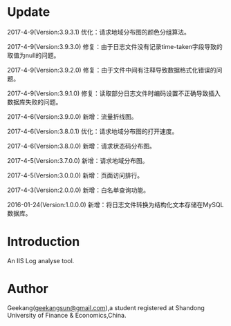 # Update
2017-4-9(Version:3.9.3.1) 优化：请求地域分布图的颜色分组算法。

2017-4-9(Version:3.9.3.0) 修复：由于日志文件没有记录time-taken字段导致的取值为null的问题。

2017-4-9(Version:3.9.2.0) 修复：由于文件中间有注释导致数据格式化错误的问题。

2017-4-9(Version:3.9.1.0) 修复：读取部分日志文件时编码设置不正确导致插入数据库失败的问题。

2017-4-6(Version:3.9.0.0) 新增：流量折线图。

2017-4-6(Version:3.8.0.1) 优化：请求地域分布图的打开速度。

2017-4-6(Version:3.8.0.0) 新增：请求状态码分布图。

2017-4-5(Version:3.7.0.0) 新增：请求地域分布图。

2017-4-5(Version:3.0.0.0) 新增：页面访问排行。

2017-4-3(Version:2.0.0.0) 新增：白名单查询功能。
  
2016-01-24(Version:1.0.0.0) 新增：将日志文件转换为结构化文本存储在MySQL数据库。

# Introduction

An IIS Log analyse tool.

# Author

Geekang(geekangsun@gmail.com),a student registered at Shandong University of Finance & Economics,China.